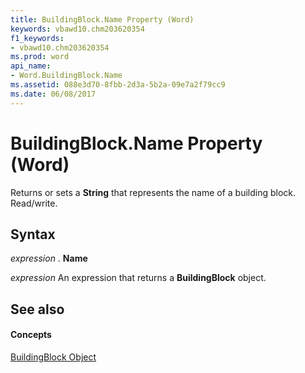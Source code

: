 ```yaml
---
title: BuildingBlock.Name Property (Word)
keywords: vbawd10.chm203620354
f1_keywords:
- vbawd10.chm203620354
ms.prod: word
api_name:
- Word.BuildingBlock.Name
ms.assetid: 088e3d70-8fbb-2d3a-5b2a-09e7a2f79cc9
ms.date: 06/08/2017
---
```



# BuildingBlock.Name Property (Word)

Returns or sets a  **String** that represents the name of a building block. Read/write.


## Syntax

 _expression_ . **Name**

 _expression_ An expression that returns a **BuildingBlock** object.


## See also


#### Concepts


[BuildingBlock Object](buildingblock-object-word.md)

